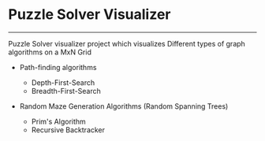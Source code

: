 # Puzzle Solver Visualizer
---
Puzzle Solver visualizer project which visualizes Different types of graph algorithms on a MxN Grid
- Path-finding algorithms 
    - Depth-First-Search
    - Breadth-First-Search
    
- Random Maze Generation Algorithms (Random Spanning Trees)
    - Prim's Algorithm
    - Recursive Backtracker
